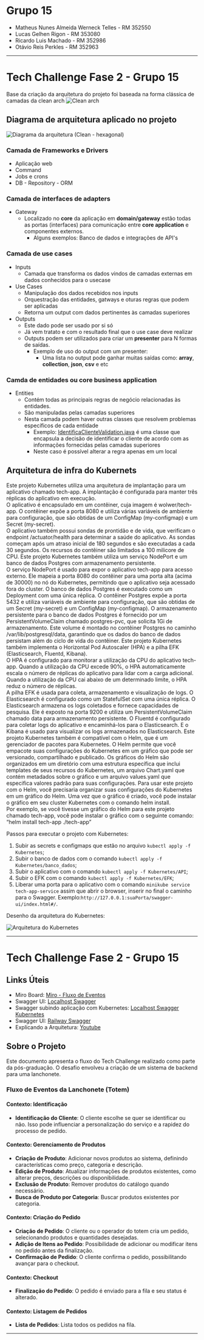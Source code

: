 # Grupo 15
- Matheus Nunes Almeida Werneck Telles - RM 352550
- Lucas Gelhen Rigon - RM 353080
- Ricardo Luis Machado - RM 352986
- Otávio Reis Perkles - RM 352963
-------------------------------------------------------

# Tech Challenge Fase 2 - Grupo 15

Base da criação da arquitetura do projeto foi baseada na forma clássica de camadas da clean arch
![Clean arch](imagens/clean-arch.png)

## Diagrama de arquitetura aplicado no projeto
![Diagrama da arquitetura (Clean - hexagonal)](imagens/CleanDiagrama.jpg)
### Camada de Frameworks e Drivers
* Aplicação web
* Command
* Jobs e crons
* DB - Repository - ORM

### Camada de interfaces de adapters
* Gateway
  * Localizado no **core** da aplicação em **domain/gateway** estão todas as portas (interfaces) para comunicação entre **core application** e componentes externos.
    * Alguns exemplos: Banco de dados e integrações de API's

### Camada de use cases
* Inputs
  * Camada que transforma os dados vindos de camadas externas em dados conhecidos para o usecase
* Use Cases
  * Manipulação dos dados recebidos nos inputs
  * Orquestração das entidades, gatways e oturas regras que podem ser aplicadas
  * Retorna um output com dados pertinentes às camadas superiores
* Outputs
  * Este dado pode ser usado por si só
  * Já vem tratato e com o resultado final que o use case deve realizar
  * Outputs podem ser utilizados para criar um **presenter** para N formas de saídas.
    * Exemplo de uso do output com um presenter:
      * Uma lista no output pode ganhar muitas saídas como: **array**, **collection**, **json**, **csv** e etc

### Camda de entidades ou core business application
* Entities
  * Contém todas as principais regras de negócio relacionadas às entidades.
  * São manipuladas pelas camadas superiores
  * Nesta camada podem haver outras classes que resolvem problemas específicos de cada entidade
    * Exemplo: [IdentificaClienteValidation.java](src%2Fmain%2Fjava%2Fcom%2Ffiap%2Ftech%2Fdomain%2Fentity%2Fcliente%2Fvalidation%2FIdentificaClienteValidation.java) é uma classe que encapsula a decisão de identificar o cliente de acordo com as informações fornecidas pelas camadas superiores
    * Neste caso é possível alterar a regra apenas em um local


## Arquitetura de infra do Kubernets

Este projeto Kubernetes utiliza uma arquitetura de implantação para um aplicativo chamado tech-app. A implantação é configurada para manter três réplicas do aplicativo em execução.  
O aplicativo é encapsulado em um contêiner, cuja imagem é wolwer/tech-app. O contêiner expõe a porta 8080 e utiliza várias variáveis de ambiente para configuração, 
que são obtidas de um ConfigMap (my-configmap) e um Secret (my-secret).  
O aplicativo também possui sondas de prontidão e de vida, que verificam o endpoint /actuator/health para determinar a saúde do aplicativo. 
As sondas começam após um atraso inicial de 180 segundos e são executadas a cada 30 segundos.  Os recursos do contêiner são limitados a 100 milicore de CPU.
Este projeto Kubernetes também utiliza um serviço NodePort e um banco de dados Postgres com armazenamento persistente.  
O serviço NodePort é usado para expor o aplicativo tech-app para acesso externo. Ele mapeia a porta 8080 do contêiner para uma porta alta (acima de 30000) no nó do Kubernetes, 
permitindo que o aplicativo seja acessado fora do cluster.  O banco de dados Postgres é executado como um Deployment com uma única réplica. 
O contêiner Postgres expõe a porta 5432 e utiliza variáveis de ambiente para configuração, que são obtidas de um Secret (my-secret) e um ConfigMap (my-configmap).  O armazenamento persistente para o banco de dados Postgres é fornecido por um PersistentVolumeClaim chamado postgres-pvc, que solicita 1Gi de armazenamento. Este volume é montado no contêiner Postgres no caminho /var/lib/postgresql/data, garantindo que os dados do banco de dados persistam além do ciclo de vida do contêiner.
Este projeto Kubernetes também implementa o Horizontal Pod Autoscaler (HPA) e a pilha EFK (Elasticsearch, Fluentd, Kibana).  
O HPA é configurado para monitorar a utilização da CPU do aplicativo tech-app. Quando a utilização da CPU excede 90%, o HPA automaticamente escala o número de réplicas do 
aplicativo para lidar com a carga adicional. Quando a utilização da CPU cai abaixo de um determinado limite, o HPA reduz o número de réplicas.  
A pilha EFK é usada para coleta, armazenamento e visualização de logs. O Elasticsearch é configurado como um StatefulSet com uma única réplica. 
O Elasticsearch armazena os logs coletados e fornece capacidades de pesquisa. Ele é exposto na porta 9200 e utiliza um PersistentVolumeClaim chamado data para armazenamento persistente.  O Fluentd é configurado para coletar logs do aplicativo e encaminhá-los para o Elasticsearch.
E o Kibana é usado para visualizar os logs armazenados no Elasticsearch.
Este projeto Kubernetes também é compatível com o Helm, que é um gerenciador de pacotes para Kubernetes. 
O Helm permite que você empacote suas configurações do Kubernetes em um gráfico que pode ser versionado, compartilhado e publicado.  Os gráficos do Helm são organizados 
em um diretório com uma estrutura específica que inclui templates de seus recursos do Kubernetes, um arquivo Chart.yaml que contém metadados sobre o gráfico e um 
arquivo values.yaml que especifica valores padrão para suas configurações.  Para usar este projeto com o Helm, você precisaria organizar suas configurações do Kubernetes 
em um gráfico do Helm. Uma vez que o gráfico é criado, você pode instalar o gráfico em seu cluster Kubernetes com o comando helm install.  
Por exemplo, se você tivesse um gráfico do Helm para este projeto chamado tech-app, você pode instalar o gráfico com o seguinte comando:
“helm install tech-app ./tech-app”

Passos para executar o projeto com Kubernetes:

1. Subir as secrets e configmaps que estão no arquivo `kubectl apply -f Kubernetes`;
2. Subir o banco de dados com o comando `kubectl apply -f Kubernetes/banco_dados`;
3. Subir o aplicativo com o comando `kubectl apply -f Kubernetes/API`;
4. Subir o EFK com o comando `kubectl apply -f Kubernetes/EFK`;
5. Liberar uma porta para o aplicativo com o comando `minikube service tech-app-service` assim que abrir o browser, inserir no final o caminho para o Swagger. Exemplo:`http://127.0.0.1:suaPorta/swagger-ui/index.html#/`.


Desenho da arquitetura do Kubernetes:

![Arquitetura do Kubernetes](imagens/kube.jpg)

--------------------------------------------------------
# Tech Challenge Fase 2 - Grupo 15

## Links Úteis
- Miro Board: [Miro - Fluxo de Eventos](https://miro.com)
- Swagger UI: [Localhost Swagger](http://localhost:8080/swagger-ui/)
- Swagger subindo aplicação com Kubernetes: [Localhost Swagger Kubernetes](http://localhost:30000/swagger-ui/)
- Swagger UI: [Railway Swagger](https://fiap-production.up.railway.app/swagger-ui/index.html#/)
- Explicando a Arquitetura: [Youtube](https://www.youtube.com/watch?v=hH9XF7n7WQo)

## Sobre o Projeto
Este documento apresenta o fluxo do Tech Challenge realizado como parte da pós-graduação. O desafio envolveu a criação de um sistema de backend para uma lanchonete.

### Fluxo de Eventos da Lanchonete (Totem)

#### Contexto: Identificação
- **Identificação do Cliente**: O cliente escolhe se quer se identificar ou não. Isso pode influenciar a personalização do serviço e a rapidez do processo de pedido.

#### Contexto: Gerenciamento de Produtos
- **Criação de Produto**: Adicionar novos produtos ao sistema, definindo características como preço, categoria e descrição.
- **Edição de Produto**: Atualizar informações de produtos existentes, como alterar preços, descrições ou disponibilidade.
- **Exclusão de Produto**: Remover produtos do catálogo quando necessário.
- **Busca de Produto por Categoria**: Buscar produtos existentes por categoria.

#### Contexto: Criação do Pedido
- **Criação de Pedido**: O cliente ou o operador do totem cria um pedido, selecionando produtos e quantidades desejadas.
- **Adição de Itens ao Pedido**: Possibilidade de adicionar ou modificar itens no pedido antes da finalização.
- **Confirmação de Pedido**: O cliente confirma o pedido, possibilitando avançar para o checkout.

#### Contexto: Checkout
- **Finalização do Pedido**: O pedido é enviado para a fila e seu status é alterado.

#### Contexto: Listagem de Pedidos
- **Lista de Pedidos**: Lista todos os pedidos na fila.
---------------------------------------------------------------------------

